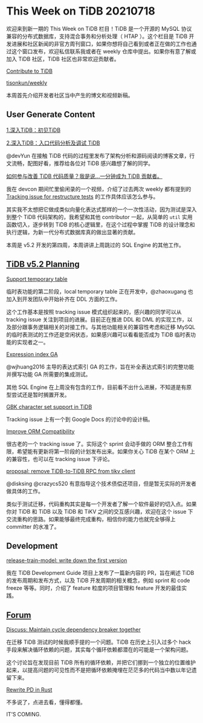 # This Week on TiDB 20210718

欢迎来到新一期的 This Week on TiDB 栏目！TiDB 是一个开源的 MySQL 协议兼容的分布式数据库，支持混合事务和分析处理（ HTAP ）。这个栏目是 TiDB 开发进展和社区新闻的非官方周刊窗口，如果你想将自己看到或者正在做的工作也通过这个窗口发布，欢迎私信联系我或者在 weekly 仓库中提出。如果你有意了解或加入 TiDB 社区，TiDB 社区也非常欢迎贡献者。

[Contribute to TiDB](https://pingcap.github.io/tidb-dev-guide/contribute-to-tidb/introduction.html)

[tisonkun/weekly](https://github.com/tisonkun/weekly)

本周首先介绍开发者社区当中产生的博文和视频新稿。

## User Generate Content

[1.深入TiDB：初见TiDB](https://www.luozhiyun.com/archives/582)

[2.深入TiDB：入口代码分析及调试 TiDB](https://www.luozhiyun.com/archives/589)

@devYun 在接触 TiDB 代码的过程里发布了架构分析和源码阅读的博客文章，行文流畅，配图好看，推荐给各位对 TiDB 感兴趣想了解的同学。

[如何参与改善 TiDB 代码质量？我是说...一分钟成为 TiDB 贡献者。](https://www.bilibili.com/video/BV1cM4y1T7D8)

我在 devcon 期间忙里偷闲录的一个视频，介绍了过去两次 weekly 都有提到的 [Tracking issue for restructure tests](https://github.com/pingcap/tidb/issues/26022) 的工作具体应该怎么参与。

其实我不太想把它做成类似向量化表达式那样的一个一次性活动，因为测试是深入到整个 TiDB 代码架构的，我希望和其他 contributor 一起，从简单的 `util` 实用函数切入，逐步转到 TiDB 的核心逻辑里，在这个过程中掌握 TiDB 的设计理念和执行逻辑，为新一代分布式数据库真的做出显著的贡献。

本周是 v5.2 开发的第四周，本周讲讲上周跳过的 SQL Engine 的其他工作。

## [TiDB v5.2 Planning](https://internals.tidb.io/t/topic/219)

[Support temporary table](https://github.com/pingcap/tidb/issues/24169)

临时表功能的第二阶段，local temporary table 正在开发中，@zhaoxugang 也加入到开发团队中开始补齐在 DDL 方面的工作。

这个工作基本是按照 tracking issue 模式组织起来的，感兴趣的同学可以从 tracking issue 关注到项目的进展。目前正在推进 DDL 和 DML 的实现工作，以及部分跟事务逻辑相关的对接工作。与其他功能相关的兼容性考虑和迁移 MySQL 的临时表测试的工作还是空闲状态，如果感兴趣可以看看能否成为 TiDB 临时表功能的实现者之一。

[Expression index GA](https://github.com/pingcap/tidb/issues/25150)

@wjhuang2016 主导的表达式索引 GA 的工作，旨在补全表达式索引的完整功能并撰写功能 GA 所需要的集成测试。

其他 SQL Engine 在上周没有包含的工作，目前看不出什么进展，不知道是有原型尝试还是暂时搁置开发。

[GBK character set support in TiDB](https://github.com/pingcap/tidb/issues/25152)

Tracking issue 上有一个到 Google Docs 的讨论中的设计稿。

[Improve ORM Compatibility](https://github.com/pingcap/tidb/issues/24194)

很古老的一个 tracking issue 了。实际这个 sprint 会动手做的 ORM 整合工作有限，希望能有更新将第一阶段的计划发布出来。如果你关心 TiDB 在某个 ORM 上的兼容性，也可以在 tracking issue 下评论。

[proposal: remove TiDB-to-TiDB RPC from tikv client](https://github.com/pingcap/tidb/issues/25808)

@disksing @crazycs520 有意指导这个技术债偿还项目，但是暂无实际的开发者做具体的工作。

类似于测试迁移，代码重构其实是每一个开发者了解一个软件最好的切入点。如果你对 TiDB 和 TiDB 以及 TiDB 和 TiKV 之间的交互感兴趣，欢迎在这个 issue 下交流重构的思路。如果能够最终完成重构，相信你的能力也就完全够得上 committer 的水准了。

## Development

[release-train-model: write down the first version](https://github.com/pingcap/tidb-dev-guide/pull/60)

我在 TiDB Development Guide 项目上发布了一篇新内容的 PR，旨在阐述 TiDB 的发布周期和发布方式，以及 TiDB 开发周期的相关概念，例如 sprint 和 code freeze 等等。同时，介绍了 feature 粒度的项目管理和 feature 开发的最佳实践。

## [Forum](https://internals.tidb.io/)

[Discuss: Maintain cycle dependency breaker together](https://internals.tidb.io/t/topic/266)

在迁移 TiDB 测试的时候我顺手提的一个问题。TiDB 在历史上引入过多个 hack 手段来解决循环依赖的问题，其实每个循环依赖都潜在的可能是一个架构问题。

这个讨论旨在发现目前 TiDB 所有的循环依赖，并把它们挪到一个独立的位置维护起来，以提高问题的可见性而不是把循环依赖掩埋在茫茫多的代码当中数以年记遗留下来。

[Rewrite PD in Rust](https://internals.tidb.io/t/topic/72/15?u=tison)

不多说了，点进去看，懂得都懂。

IT’S COMING.
